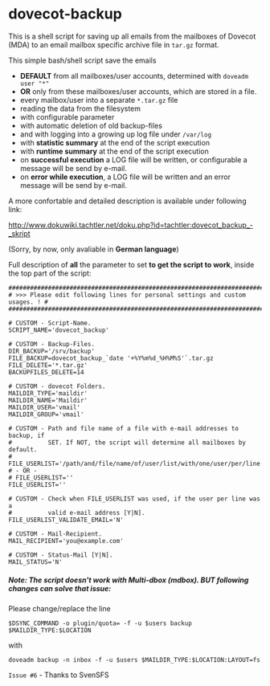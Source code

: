 # dovecot-backup
This is a shell script for saving up all emails from the mailboxes of Dovecot (MDA) to an email mailbox specific archive file in ``tar.gz`` format.

This simple bash/shell script save the emails
- **DEFAULT** from all mailboxes/user accounts, determined with ``doveadm user "*"``
- **OR** only from these mailboxes/user accounts, which are stored in a file.
- every mailbox/user into a separate ``*.tar.gz`` file
- reading the data from the filesystem
- with configurable parameter
- with automatic deletion of old backup-files
- and with logging into a growing up log file under ``/var/log``
- with **statistic summary** at the end of the script execution
- with **runtime summary** at the end of the script execution
- on **successful execution** a LOG file will be written, or configurable a message will be send by e-mail.
- on **error while execution**, a LOG file will be written and an error message will be send by e-mail.

A more confortable and detailed description is available under following link:

http://www.dokuwiki.tachtler.net/doku.php?id=tachtler:dovecot_backup_-_skript

(Sorry, by now, only avaliable in **German language**)

Full description of **all** the parameter to set **to get the script to work**, inside the top part of the script:

```
##############################################################################
# >>> Please edit following lines for personal settings and custom usages. ! #
##############################################################################

# CUSTOM - Script-Name.
SCRIPT_NAME='dovecot_backup'

# CUSTOM - Backup-Files.
DIR_BACKUP='/srv/backup'
FILE_BACKUP=dovecot_backup_`date '+%Y%m%d_%H%M%S'`.tar.gz
FILE_DELETE='*.tar.gz'
BACKUPFILES_DELETE=14

# CUSTOM - dovecot Folders.
MAILDIR_TYPE='maildir'
MAILDIR_NAME='Maildir'
MAILDIR_USER='vmail'
MAILDIR_GROUP='vmail'

# CUSTOM - Path and file name of a file with e-mail addresses to backup, if
#          SET. If NOT, the script will determine all mailboxes by default.
# FILE_USERLIST='/path/and/file/name/of/user/list/with/one/user/per/line'
# - OR -
# FILE_USERLIST=''
FILE_USERLIST=''

# CUSTOM - Check when FILE_USERLIST was used, if the user per line was a
#          valid e-mail address [Y|N].
FILE_USERLIST_VALIDATE_EMAIL='N'

# CUSTOM - Mail-Recipient.
MAIL_RECIPIENT='you@example.com'

# CUSTOM - Status-Mail [Y|N].
MAIL_STATUS='N'
```

##### **Note**: The script doesn't work with Multi-dbox (mdbox). BUT following changes can solve that issue:

Please change/replace the line
```
$DSYNC_COMMAND -o plugin/quota= -f -u $users backup $MAILDIR_TYPE:$LOCATION
```
with
```
doveadm backup -n inbox -f -u $users $MAILDIR_TYPE:$LOCATION:LAYOUT=fs
```

```Issue #6``` - Thanks to SvenSFS
